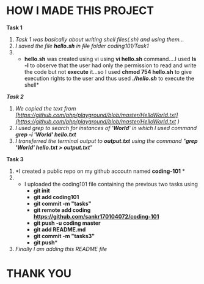 # HOW I MADE THIS PROJECT

**Task 1**

1. *Task 1 was basically about writing shell files(.sh) and using them...*
2. *I saved the file **hello.sh** in ~~file~~ folder coding101/Task1*
3. * **hello.sh** was created using vi using **vi hello.sh** command....I used **ls -l** to observe that the user had only the permission to read and write the code but not **execute** it...so I used **chmod 754 hello.sh** to give execution rights to the user and thus used **_./hello.sh_** to execute the shell*

**_Task 2_**

1. *We copied the text from [https://github.com/php/playground/blob/master/HelloWorld.txt](https://github.com/php/playground/blob/master/HelloWorld.txt )*
2. *I used grep to search  for instances of '**_World_**' in which I used command **grep -i 'World' hello.txt***
3. *I transferred the terminal output to **_output.txt_** using the command "**grep  'World' hello.txt > output.txt**"*

**Task 3**

1. *I created a public repo on my github accoutn named **coding-101** *
2. * I uploaded the coding101 file containing the previous two tasks using 
        - **git init**
        - **git add coding101**
        - **git commit -m "tasks"**
        - **git remote add coding https://github.com/sankr170104072/coding-101**
        - **git push -u coding master**
        - **git add README.md**
        - **git commit -m "tasks3"**
        - **git push***
3. *Finally I am adding this README file*

# THANK YOU

